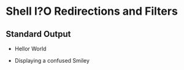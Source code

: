 # Shell I?O Redirections and Filters
## Standard Output
* Hellor World

* Displaying a confused Smiley
